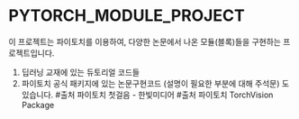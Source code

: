 # PYTORCH_MODULE_PROJECT

이 프로젝트는 파이토치를 이용하여, 다양한 논문에서 나온 모듈(블록)들을 구현하는 프로젝트입니다.

1. 딥러닝 교재에 있는 듀토리얼 코드들
2. 파이토치 공식 패키지에 있는 논문구현코드 (설명이 필요한 부분에 대해 주석문)
도 있습니다.
#출처 파이토치 첫걸음 - 한빛미디어
#출처 파이토치 TorchVision Package 
